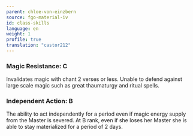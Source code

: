 ```yaml
---
parent: chloe-von-einzbern
source: fgo-material-iv
id: class-skills
language: en
weight: 1
profile: true
translation: "castor212"
---
```


### Magic Resistance: C

Invalidates magic with chant 2 verses or less.
Unable to defend against large scale magic such as great thaumaturgy and ritual spells.

### Independent Action: B

The ability to act independently for a period even if magic energy supply from the Master is severed.
At B rank, even if she loses her Master she is able to stay materialized for a period of 2 days.
